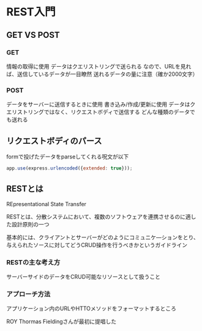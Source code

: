# REST入門

## GET VS POST

### GET

情報の取得に使用
データはクエリストリングで送られる
なので、URLを見れば、送信しているデータが一目瞭然
送れるデータの量に注意（確か2000文字）

### POST

データをサーバーに送信するときに使用
書き込み/作成/更新に使用
データはクエリストリングではなく、リクエストボディで送信する
どんな種類のデータでも送れる

## リクエストボディのパース

formで投げたデータをparseしてくれる呪文が以下
```javascript
app.use(express.urlencoded({extended: true}));
```

## RESTとは
REpresentational State Transfer

RESTとは、分散システムにおいて、複数のソフトウェアを連携させるのに適した設計原則の一つ

基本的には、クライアントとサーバーがどのようにコミュニケ―ションをとり、与えられたソースに対してどうCRUD操作を行うべきかというガイドライン

### RESTの主な考え方

サーバーサイドのデータをCRUD可能なリソースとして扱うこと

### アプローチ方法

アプリケーション内のURLやHTTOメソッドをフォーマットするところ

ROY Thormas Fieldingさんが最初に提唱した